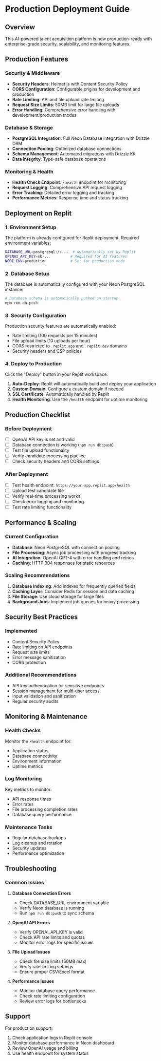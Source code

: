 # Production Deployment Guide

## Overview

This AI-powered talent acquisition platform is now production-ready with enterprise-grade security, scalability, and monitoring features.

## Production Features

### Security & Middleware
- **Security Headers**: Helmet.js with Content Security Policy
- **CORS Configuration**: Configurable origins for development and production
- **Rate Limiting**: API and file upload rate limiting
- **Request Size Limits**: 50MB limit for large file uploads
- **Error Handling**: Comprehensive error handling with development/production modes

### Database & Storage
- **PostgreSQL Integration**: Full Neon Database integration with Drizzle ORM
- **Connection Pooling**: Optimized database connections
- **Schema Management**: Automated migrations with Drizzle Kit
- **Data Integrity**: Type-safe database operations

### Monitoring & Health
- **Health Check Endpoint**: `/health` endpoint for monitoring
- **Request Logging**: Comprehensive API request logging
- **Error Tracking**: Detailed error logging and tracking
- **Performance Metrics**: Response time and status tracking

## Deployment on Replit

### 1. Environment Setup

The platform is already configured for Replit deployment. Required environment variables:

```bash
DATABASE_URL=postgresql://...  # Automatically set by Replit
OPENAI_API_KEY=sk-...         # Required for AI features
NODE_ENV=production           # Set for production mode
```

### 2. Database Setup

The database is automatically configured with your Neon PostgreSQL instance:

```bash
# Database schema is automatically pushed on startup
npm run db:push
```

### 3. Security Configuration

Production security features are automatically enabled:
- Rate limiting (100 requests per 15 minutes)
- File upload limits (10 uploads per hour)
- CORS restricted to `.replit.app` and `.replit.dev` domains
- Security headers and CSP policies

### 4. Deploy to Production

Click the "Deploy" button in your Replit workspace:

1. **Auto-Deploy**: Replit will automatically build and deploy your application
2. **Custom Domain**: Configure a custom domain if needed
3. **SSL Certificate**: Automatically handled by Replit
4. **Health Monitoring**: Use the `/health` endpoint for uptime monitoring

## Production Checklist

### Before Deployment
- [ ] OpenAI API key is set and valid
- [ ] Database connection is working (`npm run db:push`)
- [ ] Test file upload functionality
- [ ] Verify candidate processing pipeline
- [ ] Check security headers and CORS settings

### After Deployment
- [ ] Test health endpoint: `https://your-app.replit.app/health`
- [ ] Upload test candidate file
- [ ] Verify real-time processing works
- [ ] Check error logging and monitoring
- [ ] Test rate limiting functionality

## Performance & Scaling

### Current Configuration
- **Database**: Neon PostgreSQL with connection pooling
- **File Processing**: Async job processing with progress tracking
- **AI Integration**: OpenAI GPT-4 with error handling and retries
- **Caching**: HTTP 304 responses for static resources

### Scaling Recommendations
1. **Database Indexing**: Add indexes for frequently queried fields
2. **Caching Layer**: Consider Redis for session and data caching
3. **File Storage**: Use cloud storage for large files
4. **Background Jobs**: Implement job queues for heavy processing

## Security Best Practices

### Implemented
- Content Security Policy
- Rate limiting on API endpoints
- Request size limits
- Error message sanitization
- CORS protection

### Additional Recommendations
- API key authentication for sensitive endpoints
- Session management for multi-user access
- Input validation and sanitization
- Regular security audits

## Monitoring & Maintenance

### Health Checks
Monitor the `/health` endpoint for:
- Application status
- Database connectivity
- Environment information
- Uptime metrics

### Log Monitoring
Key metrics to monitor:
- API response times
- Error rates
- File processing completion rates
- Database query performance

### Maintenance Tasks
- Regular database backups
- Log cleanup and rotation
- Security updates
- Performance optimization

## Troubleshooting

### Common Issues

1. **Database Connection Errors**
   - Check DATABASE_URL environment variable
   - Verify Neon database is running
   - Run `npm run db:push` to sync schema

2. **OpenAI API Errors**
   - Verify OPENAI_API_KEY is valid
   - Check API rate limits and quotas
   - Monitor error logs for specific issues

3. **File Upload Issues**
   - Check file size limits (50MB max)
   - Verify rate limiting settings
   - Ensure proper CSV/Excel format

4. **Performance Issues**
   - Monitor database query performance
   - Check rate limiting configuration
   - Review error logs for bottlenecks

## Support

For production support:
1. Check application logs in Replit console
2. Monitor database performance in Neon dashboard
3. Review OpenAI usage and billing
4. Use health endpoint for system status
